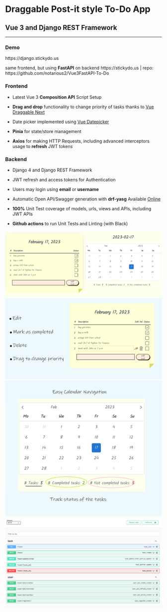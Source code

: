 # Draggable Post-it style To-Do App

## Vue 3 and Django REST Framework

---

### Demo

<p>https://django.stickydo.us</p>
<p>same frontend, but using <strong>FastAPI</strong> on backend https://stickydo.us | repo: https://github.com/notarious2/Vue3FastAPI-To-Do</p>

### Frontend
<ul>
    <li>
        <p>Latest Vue 3 <strong>Composition API</strong> Script Setup</p>
    </li>
    <li>
        <p><strong>Drag and drop</strong> functionality to change priority of tasks thanks to <a href="https://github.com/SortableJS/vue.draggable.next">Vue Draggable Next</a></p>
    </li>
    <li>
        <p>Date picker implemented using <a href="https://github.com/Vuepic/vue-datepicker">Vue Datepicker</a></p>
    </li>
    <li>
        <p><strong>Pinia</strong> for state/store management</p>
    </li>
    <li>
        <p><strong>Axios</strong> for making HTTP Requests, including advanced interceptors usage to <strong>refresh</strong> JWT tokens</p>
    </li>
</ul>

### Backend

<ul>
    <li>
        <p>Django 4 and Django REST Framework</p>
    <li>
        <p>JWT refresh and access tokens for Authentication</p>
    </li>
    <li>
        <p>Users may login using <strong>email</strong> or <strong>username</strong></p>
    </li>
    <li>
        <p>Automatic Open API/Swagger generation with <strong>drf-yasg</strong> Available <a href="https://notarious.pythonanywhere.com/docs/">Online</a></p>
    </li>
    <li>
        <p><strong>100%</strong> Unit Test coverage of models, urls, views and APIs, including JWT APIs</p>
    </li>
    <li>
        <p><strong>Github actions</strong> to run Unit Tests and Linting (with Black)</p>
    </li>
</ul>

<img src="images/todo_1.png" alt="Front image 1"/>
<img src="images/todo_2.png" alt="Front image 2"/>
<img src="images/todo_3.png" alt="Front image 3"/>
<img src="images/swagger.png" alt="Swagger"/>
